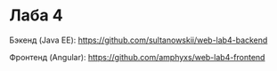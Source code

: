 # Лаба 4

Бэкенд (Java EE): https://github.com/sultanowskii/web-lab4-backend

Фронтенд (Angular): https://github.com/amphyxs/web-lab4-frontend
